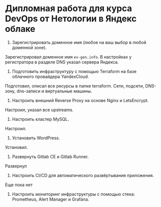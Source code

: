 # Дипломная работа для курса DevOps от Нетологии в Яндекс облаке

1. Зарегистрировать доменное имя (любое на ваш выбор в любой доменной зоне).

Зарегистрировал доменное имя `ev-gen.info`. В настройках у регистратора в разделе DNS указал сервера Яндекса.
[](devops-diplom/screenshots/alertmanager.png)

1. Подготовить инфраструктуру с помощью Terraform на базе облачного провайдера YandexCloud.

Подготовил, описал все ресурсы в папке terraform. Сети, подсети, DNS-зону, dns-записи и виртуальные машины.

[](yandex-vm-list.png)
[](yandex-dns.png)

1. Настроить внешний Reverse Proxy на основе Nginx и LetsEncrypt.

Настроил, указал все upstreams.
[](gitlab-cert.png)
[](wordpress-cert.png)
[](alertmanager-cert.png)
[](grafana-cert.png)
[](prometheus-cert.png)

1. Настроить кластер MySQL.

Настроил.
[](mysql-replication-status.png)
[](mysql-dbs-list.png)

1. Установить WordPress.

Установил.
[](wordpress-cert.png)

1. Развернуть Gitlab CE и Gitlab Runner.

Развернул

[](gitlab-cert.png)
[](gitlab-runner.png)

1. Настроить CI/CD для автоматического развёртывания приложения.

Еще пока нет

1. Настроить мониторинг инфраструктуры с помощью стека: Prometheus, Alert Manager и Grafana.

[](prometheus-status.png)
[](alertmanager-status.png)
[](grafana-dashboard.png)

